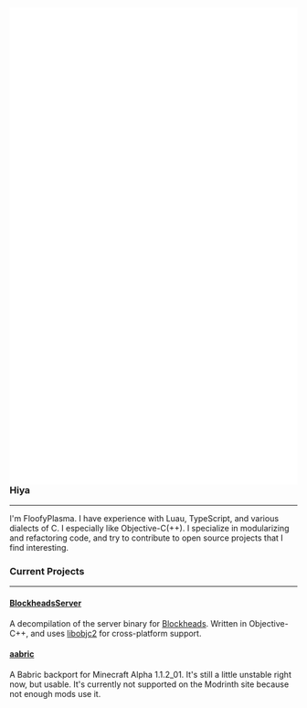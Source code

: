 <img src="https://raw.githubusercontent.com/FloofyPlasma/FloofyPlasma/refs/heads/main/github-metrics.svg" align="right">

### Hiya
---

I'm FloofyPlasma. I have experience with Luau, TypeScript, and various dialects of C. I especially like Objective-C(++). I specialize in modularizing and refactoring code,
and try to contribute to open source projects that I find interesting.

### Current Projects
---

#### [BlockheadsServer](https://github.com/FloofyPlasma/bh-server)

A decompilation of the server binary for [Blockheads](https://theblockheads.net/).
Written in Objective-C++, and uses [libobjc2](https://github.com/gnustep/libobjc2) for cross-platform support.

#### [aabric](https://github.com/FloofyPlasma/aabric-example-mod)

A Babric backport for Minecraft Alpha 1.1.2_01. It's still a little unstable right now, but usable.
It's currently not supported on the Modrinth site because not enough mods use it. 
